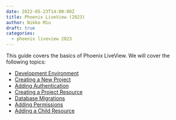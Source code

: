 ```yaml
---
date: 2022-05-23T14:00:00Z
title: Phoenix LiveView (2023)
author: Nikko Miu
draft: true
categories:
  - phoenix liveview 2023
---
```


This guide covers the basics of Phoenix LiveView.
We will cover the following topics:

- [Development Environment](#development-environment)
- [Creating a New Project](#creating-a-new-project)
- [Adding Authentication](#adding-authentication)
- [Creating a Project Resource](#creating-a-project-resource)
- [Database Migrations](#database-migrations)
- [Adding Permissions](#adding-permissions)
- [Adding a Child Resource](#adding-a-child-resource)

